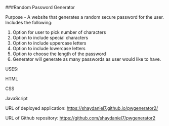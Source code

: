 ###Random Password Generator

Purpose - 
A website that generates a random secure password for the user. Includes the following:

1. Option for user to pick number of characters
2. Option to include special characters 
3. Option to include uppercase letters
4. Option to include lowercase letters
5. Option to choose the length of the password
6. Generator will generate as many passwords as user would like to have.


USES:

HTML

CSS

JavaScript

URL of deployed application: https://shaydaniel7.github.io/pwgenerator2/

URL of Github repository: https://github.com/shaydaniel7/pwgenerator2
